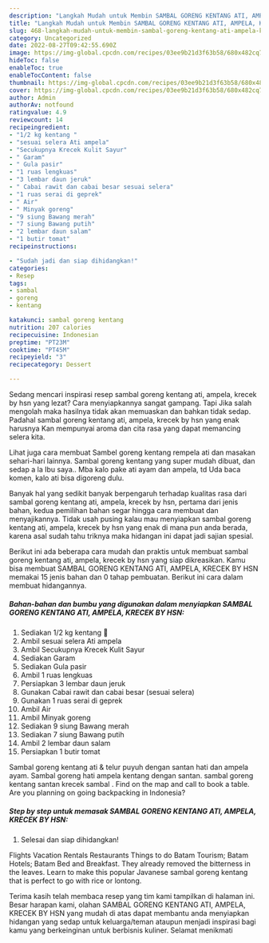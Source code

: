 ```yaml
---
description: "Langkah Mudah untuk Membin SAMBAL GORENG KENTANG ATI, AMPELA, KRECEK BY HSN yang Enak"
title: "Langkah Mudah untuk Membin SAMBAL GORENG KENTANG ATI, AMPELA, KRECEK BY HSN yang Enak"
slug: 468-langkah-mudah-untuk-membin-sambal-goreng-kentang-ati-ampela-krecek-by-hsn-yang-enak
category: Uncategorized
date: 2022-08-27T09:42:55.690Z
image: https://img-global.cpcdn.com/recipes/03ee9b21d3f63b58/680x482cq70/sambal-goreng-kentang-ati-ampela-krecek-by-hsn-foto-resep-utama.jpg
hideToc: false
enableToc: true
enableTocContent: false
thumbnail: https://img-global.cpcdn.com/recipes/03ee9b21d3f63b58/680x482cq70/sambal-goreng-kentang-ati-ampela-krecek-by-hsn-foto-resep-utama.jpg
cover: https://img-global.cpcdn.com/recipes/03ee9b21d3f63b58/680x482cq70/sambal-goreng-kentang-ati-ampela-krecek-by-hsn-foto-resep-utama.jpg
author: Admin
authorAv: notfound
ratingvalue: 4.9
reviewcount: 14
recipeingredient:
- "1/2 kg kentang "
- "sesuai selera Ati ampela"
- "Secukupnya Krecek Kulit Sayur"
- " Garam"
- " Gula pasir"
- "1 ruas lengkuas"
- "3 lembar daun jeruk"
- " Cabai rawit dan cabai besar sesuai selera"
- "1 ruas serai di geprek"
- " Air"
- " Minyak goreng"
- "9 siung Bawang merah"
- "7 siung Bawang putih"
- "2 lembar daun salam"
- "1 butir tomat"
recipeinstructions:

- "Sudah jadi dan siap dihidangkan!"
categories:
- Resep
tags:
- sambal
- goreng
- kentang

katakunci: sambal goreng kentang 
nutrition: 207 calories
recipecuisine: Indonesian
preptime: "PT23M"
cooktime: "PT45M"
recipeyield: "3"
recipecategory: Dessert

---
```



Sedang mencari inspirasi resep sambal goreng kentang ati, ampela, krecek by hsn yang lezat? Cara menyiapkannya sangat gampang. Tapi Jika salah mengolah maka hasilnya tidak akan memuaskan dan bahkan tidak sedap. Padahal sambal goreng kentang ati, ampela, krecek by hsn yang enak harusnya Kan mempunyai aroma dan cita rasa yang dapat memancing selera kita.


Lihat juga cara membuat Sambel goreng kentang rempela ati dan masakan sehari-hari lainnya. Sambal goreng kentang yang super mudah dibuat, dan sedap a la Ibu saya.. Mba kalo pake ati ayam dan ampela, td Uda baca komen, kalo ati bisa digoreng dulu.

Banyak hal yang sedikit banyak berpengaruh terhadap kualitas rasa dari sambal goreng kentang ati, ampela, krecek by hsn, pertama dari jenis bahan, kedua pemilihan bahan segar hingga cara membuat dan menyajikannya. Tidak usah pusing kalau mau menyiapkan sambal goreng kentang ati, ampela, krecek by hsn yang enak di mana pun anda berada, karena asal sudah tahu triknya maka hidangan ini dapat jadi sajian spesial.


Berikut ini ada beberapa cara mudah dan praktis untuk membuat sambal goreng kentang ati, ampela, krecek by hsn yang siap dikreasikan. Kamu bisa membuat SAMBAL GORENG KENTANG ATI, AMPELA, KRECEK BY HSN memakai 15 jenis bahan dan 0 tahap pembuatan. Berikut ini cara dalam membuat hidangannya.

<!--inarticleads1-->

##### Bahan-bahan dan bumbu yang digunakan dalam menyiapkan SAMBAL GORENG KENTANG ATI, AMPELA, KRECEK BY HSN:

1. Sediakan 1/2 kg kentang 🍠
1. Ambil sesuai selera Ati ampela
1. Ambil Secukupnya Krecek Kulit Sayur
1. Sediakan  Garam
1. Sediakan  Gula pasir
1. Ambil 1 ruas lengkuas
1. Persiapkan 3 lembar daun jeruk
1. Gunakan  Cabai rawit dan cabai besar (sesuai selera)
1. Gunakan 1 ruas serai di geprek
1. Ambil  Air
1. Ambil  Minyak goreng
1. Sediakan 9 siung Bawang merah
1. Sediakan 7 siung Bawang putih
1. Ambil 2 lembar daun salam
1. Persiapkan 1 butir tomat


Sambal goreng kentang ati &amp; telur puyuh dengan santan hati dan ampela ayam. Sambal goreng hati ampela kentang dengan santan. sambal goreng kentang santan krecek sambal . Find on the map and call to book a table. Are you planning on going backpacking in Indonesia? 

<!--inarticleads2-->

##### Step by step untuk memasak SAMBAL GORENG KENTANG ATI, AMPELA, KRECEK BY HSN:


1. Selesai dan siap dihidangkan!

Flights Vacation Rentals Restaurants Things to do Batam Tourism; Batam Hotels; Batam Bed and Breakfast. They already removed the bitterness in the leaves. Learn to make this popular Javanese sambal goreng kentang that is perfect to go with rice or lontong. 

Terima kasih telah membaca resep yang tim kami tampilkan di halaman ini. Besar harapan kami, olahan SAMBAL GORENG KENTANG ATI, AMPELA, KRECEK BY HSN yang mudah di atas dapat membantu anda menyiapkan hidangan yang sedap untuk keluarga/teman ataupun menjadi inspirasi bagi kamu yang berkeinginan untuk berbisnis kuliner. Selamat menikmati
